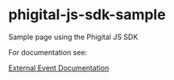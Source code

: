 # phigital-js-sdk-sample
Sample page using the Phigital JS SDK

For documentation see:

[External Event Documentation](http://docs.gophigital.com/v1.1/docs/external-actions-and-reactions-explained#external-event-card)

